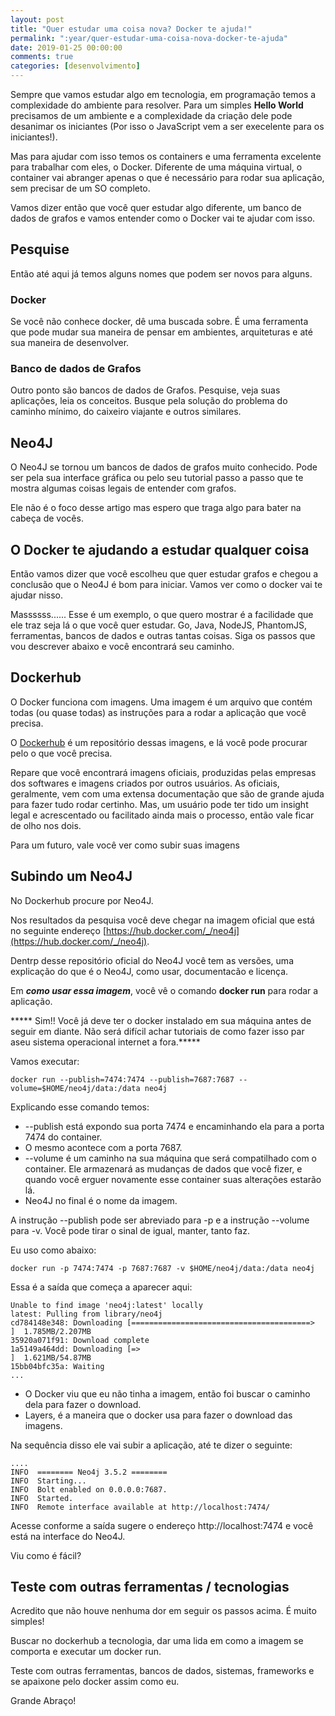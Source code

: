```yaml
---
layout: post
title: "Quer estudar uma coisa nova? Docker te ajuda!"
permalink: ":year/quer-estudar-uma-coisa-nova-docker-te-ajuda"
date: 2019-01-25 00:00:00
comments: true
categories: [desenvolvimento]
---
```


Sempre que vamos estudar algo em tecnologia, em programação temos a complexidade do ambiente para resolver. Para um simples **Hello World** precisamos de um ambiente e a complexidade da criação dele pode desanimar os iniciantes (Por isso o JavaScript vem a ser execelente para os iniciantes!).

Mas para ajudar com isso temos os containers e uma ferramenta excelente para trabalhar com eles, o Docker. Diferente de uma máquina virtual, o container vai abranger apenas o que é necessário para rodar sua aplicação, sem precisar de um SO completo.

Vamos dizer então que você quer estudar algo diferente, um banco de dados de grafos e vamos entender como o Docker vai te ajudar com isso.

<!--more-->
## Pesquise
Então até aqui já temos alguns nomes que podem ser novos para alguns.

### Docker
Se você não conhece docker, dê uma buscada sobre. É uma ferramenta que pode mudar sua maneira de pensar em ambientes, arquiteturas e até sua maneira de desenvolver.

### Banco de dados de Grafos
Outro ponto são bancos de dados de Grafos. Pesquise, veja suas aplicações, leia os conceitos. Busque pela solução do problema do caminho mínimo, do caixeiro viajante e outros similares.  

## Neo4J
O Neo4J se tornou um bancos de dados de grafos muito conhecido. Pode ser pela sua interface gráfica ou pelo seu tutorial passo a passo que te mostra algumas coisas legais de entender com grafos.

Ele não é o foco desse artigo mas espero que traga algo para bater na cabeça de vocês.

## O Docker te ajudando a estudar qualquer coisa
Então vamos dizer que você escolheu que quer estudar grafos e chegou a conclusão que o Neo4J é bom para iniciar. Vamos ver como o docker vai te ajudar nisso. 

Massssss...... Esse é um exemplo, o que quero mostrar é a facilidade que ele traz seja lá o que você quer estudar. Go, Java, NodeJS, PhantomJS, ferramentas, bancos de dados e outras tantas coisas. Siga os passos que vou descrever abaixo e você encontrará seu caminho.

## Dockerhub
O Docker funciona com imagens. Uma imagem é um arquivo que contém todas (ou quase todas) as instruções para a rodar a aplicação que você precisa.

O [Dockerhub](https://hub.docker.com/) é um repositório dessas imagens, e lá você pode procurar pelo o que você precisa.

Repare que você encontrará imagens oficiais, produzidas pelas empresas dos softwares e imagens criados por outros usuários. As oficiais, geralmente, vem com uma extensa documentação que são de grande ajuda para fazer tudo rodar certinho. Mas, um usuário pode ter tido um insight legal e acrescentado ou facilitado ainda mais o processo, então vale ficar de olho nos dois.

Para um futuro, vale você ver como subir suas imagens

## Subindo um Neo4J
No Dockerhub procure por Neo4J.

Nos resultados da pesquisa você deve chegar na imagem oficial que está no seguinte endereço [https://hub.docker.com/_/neo4j](https://hub.docker.com/_/neo4j).

Dentrp desse repositório oficial do Neo4J você tem as versões, uma explicação do que é o Neo4J, como usar, documentacão e licença.

Em ***como usar essa imagem***, você vê o comando **docker run** para rodar a aplicação.

***** Sim!! Você já deve ter o docker instalado em sua máquina antes de seguir em diante. Não será difícil achar tutoriais de como fazer isso par aseu sistema operacional internet a fora.*****

Vamos executar:

~~~
docker run --publish=7474:7474 --publish=7687:7687 --volume=$HOME/neo4j/data:/data neo4j
~~~

Explicando esse comando temos:

* --publish está expondo sua porta 7474 e encaminhando ela para a porta 7474 do container.
* O mesmo acontece com a porta 7687.
* --volume é um caminho na sua máquina que será compatilhado com o container. Ele armazenará as mudanças de dados que você fizer, e quando você erguer novamente esse container suas alterações estarão lá.
* Neo4J no final é o nome da imagem.

A instrução --publish pode ser abreviado para -p e a instrução --volume para -v. 
Você pode tirar o sinal de igual, manter, tanto faz. 

Eu uso como abaixo:

~~~
docker run -p 7474:7474 -p 7687:7687 -v $HOME/neo4j/data:/data neo4j
~~~

Essa é a saída que começa a aparecer aqui:

~~~
Unable to find image 'neo4j:latest' locally
latest: Pulling from library/neo4j
cd784148e348: Downloading [========================================>          ]  1.785MB/2.207MB
35920a071f91: Download complete 
1a5149a464dd: Downloading [=>                                                 ]  1.621MB/54.87MB
15bb04bfc35a: Waiting 
...
~~~

* O Docker viu que eu não tinha a imagem, então foi buscar o caminho dela para fazer o download.
* Layers, é a maneira que o docker usa para fazer o download das imagens.

Na sequência disso ele vai subir a aplicação, até te dizer o seguinte:

~~~
....
INFO  ======== Neo4j 3.5.2 ========
INFO  Starting...
INFO  Bolt enabled on 0.0.0.0:7687.
INFO  Started.
INFO  Remote interface available at http://localhost:7474/
~~~

Acesse conforme a saída sugere o endereço http://localhost:7474 e você está na interface do Neo4J.

Viu como é fácil?

## Teste com outras ferramentas / tecnologias
Acredito que não houve nenhuma dor em seguir os passos acima. É muito simples!

Buscar no dockerhub a tecnologia, dar uma lida em como a imagem se comporta e executar um docker run.

Teste com outras ferramentas, bancos de dados, sistemas, frameworks e se apaixone pelo docker assim como eu.

Grande Abraço!
